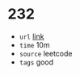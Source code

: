 # 232
- `url` [link](https://leetcode.com/problems/implement-queue-using-stacks/description/?envType=daily-question&envId=2024-01-29)
- `time` 10m
- `source` leetcode
- `tags` good